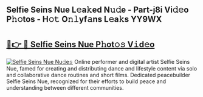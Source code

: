 ## Selfie Seins Nue L𝚎a𝚔ed N𝚞𝚍e - Part-j8i Vi𝚍𝚎o P𝚑𝚘tos - H𝚘𝚝 O𝚗𝚕yf𝚊ns L𝚎a𝚔s YY9WX

# <h2><a href="http://kf8l4up.oniu.top/?m=Selfie+Seins+Nue">🔗👉 🔴 Selfie Seins Nue P𝚑ot𝚘𝚜 V𝚒d𝚎o</a></h2>

[![Selfie Seins Nue Nu𝚍e𝚜](https://i.imgur.com/0qMVB7G.gif)](http://kf8l4up.oniu.top/?m=Selfie+Seins+Nue)
Online performer and digital artist Selfie Seins Nue, famed for creating and distributing dance and lifestyle content via solo and collaborative dance routines and short films. Dedicated peacebuilder Selfie Seins Nue, recognized for their efforts to build peace and understanding between different communities.  
